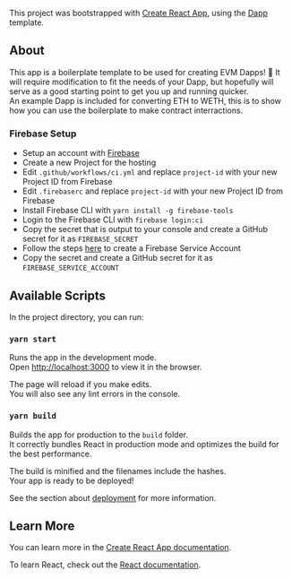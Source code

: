 This project was bootstrapped with [Create React App](https://github.com/facebook/create-react-app), using the [Dapp](https://github.com/chase-manning/cra-template-dapp) template.

## About

This app is a boilerplate template to be used for creating EVM Dapps! :tada:
It will require modification to fit the needs of your Dapp, but hopefully will serve as a good starting point to get you up and running quicker.  
An example Dapp is included for converting ETH to WETH, this is to show how you can use the boilerplate to make contract interractions.

### Firebase Setup

- Setup an account with [Firebase](https://firebase.google.com/)
- Create a new Project for the hosting
- Edit `.github/workflows/ci.yml` and replace `project-id` with your new Project ID from Firebase
- Edit `.firebaserc` and replace `project-id` with your new Project ID from Firebase
- Install Firebase CLI with `yarn install -g firebase-tools`
- Login to the Firebase CLI with `firebase login:ci`
- Copy the secret that is output to your console and create a GitHub secret for it as `FIREBASE_SECRET`
- Follow the steps [here](https://github.com/FirebaseExtended/action-hosting-deploy/blob/main/docs/service-account.md) to create a Firebase Service Account
- Copy the secret and create a GitHub secret for it as `FIREBASE_SERVICE_ACCOUNT`

## Available Scripts

In the project directory, you can run:

### `yarn start`

Runs the app in the development mode.<br />
Open [http://localhost:3000](http://localhost:3000) to view it in the browser.

The page will reload if you make edits.<br />
You will also see any lint errors in the console.

### `yarn build`

Builds the app for production to the `build` folder.<br />
It correctly bundles React in production mode and optimizes the build for the best performance.

The build is minified and the filenames include the hashes.<br />
Your app is ready to be deployed!

See the section about [deployment](https://facebook.github.io/create-react-app/docs/deployment) for more information.

## Learn More

You can learn more in the [Create React App documentation](https://facebook.github.io/create-react-app/docs/getting-started).

To learn React, check out the [React documentation](https://reactjs.org/).
